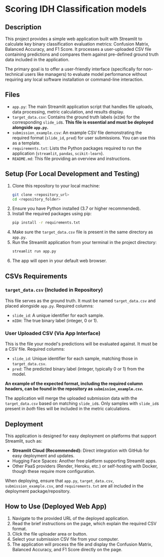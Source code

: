 # Scoring IDH Classification models

## Description
This project provides a simple web application built with Streamlit to calculate key binary classification evaluation metrics: Confusion Matrix, Balanced Accuracy, and F1 Score. It processes a user-uploaded CSV file containing predictions and compares them against pre-defined ground truth data included in the application.

The primary goal is to offer a user-friendly interface (specifically for non-technical users like managers) to evaluate model performance without requiring any local software installation or command-line interaction.

## Files
-   `app.py`: The main Streamlit application script that handles file uploads, data processing, metric calculation, and results display.
-   `target_data.csv`: Contains the ground truth labels (`mIDH`) for the corresponding `slide_id`s. **This file is essential and must be deployed alongside `app.py`.**
-   `submission_example.csv`: An example CSV file demonstrating the required format (`slide_id`, `pred`) for user submissions. You can use this as a template.
-   `requirements.txt`: Lists the Python packages required to run the application (`streamlit`, `pandas`, `scikit-learn`).
-   `README.md`: This file providing an overview and instructions.

## Setup (For Local Development and Testing)
1.  Clone this repository to your local machine:
    ```bash
    git clone <repository_url>
    cd <repository_folder>
    ```
2.  Ensure you have Python installed (3.7 or higher recommended).
3.  Install the required packages using pip:
    ```bash
    pip install -r requirements.txt
    ```
4.  Make sure the `target_data.csv` file is present in the same directory as `app.py`.
5.  Run the Streamlit application from your terminal in the project directory:
    ```bash
    streamlit run app.py
    ```
6.  The app will open in your default web browser.

## CSVs Requirements

### `target_data.csv` (Included in Repository)
This file serves as the ground truth. It must be named `target_data.csv` and placed alongside `app.py`.
Required columns:
-   `slide_id`: A unique identifier for each sample.
-   `mIDH`: The true binary label (integer, 0 or 1).

### User Uploaded CSV (Via App Interface)
This is the file your model's predictions will be evaluated against. It must be a CSV file.
Required columns:
-   `slide_id`: Unique identifier for each sample, matching those in `target_data.csv`.
-   `pred`: The predicted binary label (integer, typically 0 or 1) from the model.

**An example of the expected format, including the required column headers, can be found in the repository as `submission_example.csv`.**

The application will merge the uploaded submission data with the `target_data.csv` based on matching `slide_id`s. Only samples with `slide_id`s present in *both* files will be included in the metric calculations.

## Deployment
This application is designed for easy deployment on platforms that support Streamlit, such as:
-   **Streamlit Cloud (Recommended):** Direct integration with GitHub for easy deployment and updates.
-   Hugging Face Spaces: Another free platform supporting Streamlit apps.
-   Other PaaS providers (Render, Heroku, etc.) or self-hosting with Docker, though these require more configuration.

When deploying, ensure that `app.py`, `target_data.csv`, `submission_example.csv`, and `requirements.txt` are all included in the deployment package/repository.

## How to Use (Deployed Web App)
1.  Navigate to the provided URL of the deployed application.
2.  Read the brief instructions on the page, which explain the required CSV format.
3.  Click the file uploader area or button.
4.  Select your submission CSV file from your computer.
5.  The application will process the file and display the Confusion Matrix, Balanced Accuracy, and F1 Score directly on the page.
